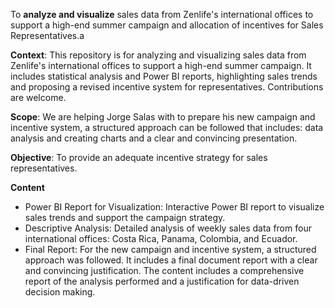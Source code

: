To **analyze and visualize** sales data from Zenlife's international offices to support a high-end summer campaign and allocation of incentives for Sales Representatives.a

**Context**: This repository is for analyzing and visualizing sales data from Zenlife's international offices to support a high-end summer campaign. It includes statistical analysis and Power BI reports, highlighting sales trends and proposing a revised incentive system for representatives. Contributions are welcome.

**Scope**: We are helping Jorge Salas with to prepare his new campaign and incentive system, a structured approach can be followed that includes: data analysis and creating charts and a clear and convincing presentation.

**Objective**: To provide an adequate incentive strategy for sales representatives.

**Content**
- Power BI Report for Visualization: Interactive Power BI report to visualize sales trends and support the campaign strategy.
- Descriptive Analysis: Detailed analysis of weekly sales data from four international offices: Costa Rica, Panama, Colombia, and Ecuador.
- Final Report: For the new campaign and incentive system, a structured approach was followed. It includes a final document report with a clear and convincing justification. The content includes a comprehensive report of the analysis performed and a justification for data-driven decision making.
